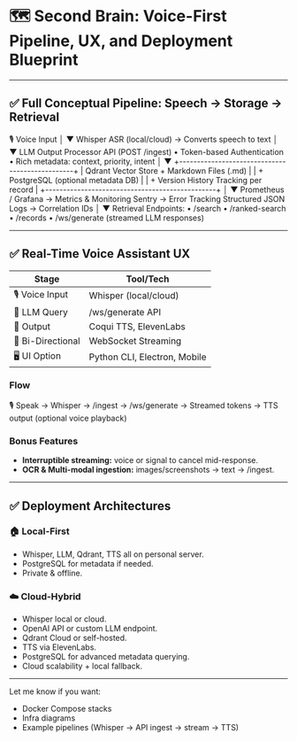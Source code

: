# 🗺️ Second Brain: Voice-First Pipeline, UX, and Deployment Blueprint

---

## ✅ Full Conceptual Pipeline: Speech → Storage → Retrieval

🎙️ Voice Input
   │
   ▼
Whisper ASR (local/cloud)
 → Converts speech to text
   │
   ▼
LLM Output Processor API (POST /ingest)
   • Token-based Authentication
   • Rich metadata: context, priority, intent
   │
   ▼
+------------------------------------------------+
| Qdrant Vector Store + Markdown Files (.md)     |
| + PostgreSQL (optional metadata DB)            |
| + Version History Tracking per record          |
+------------------------------------------------+
   │
   ▼
Prometheus / Grafana → Metrics & Monitoring
Sentry → Error Tracking
Structured JSON Logs → Correlation IDs
   │
   ▼
Retrieval Endpoints:
   • /search
   • /ranked-search
   • /records
   • /ws/generate (streamed LLM responses)

---

## ✅ Real-Time Voice Assistant UX

| Stage               | Tool/Tech              |
|---------------------|------------------------|
| 🎙️ Voice Input      | Whisper (local/cloud)  |
| 🧠 LLM Query        | /ws/generate API       |
| 💬 Output           | Coqui TTS, ElevenLabs  |
| 📡 Bi-Directional   | WebSocket Streaming    |
| 🖥️ UI Option        | Python CLI, Electron, Mobile |

### Flow
🎙️ Speak → Whisper → /ingest
→ /ws/generate → Streamed tokens
→ TTS output (optional voice playback)

### Bonus Features
- **Interruptible streaming:** voice or signal to cancel mid-response.
- **OCR & Multi-modal ingestion:** images/screenshots → text → /ingest.

---

## ✅ Deployment Architectures

### 🏠 Local-First
- Whisper, LLM, Qdrant, TTS all on personal server.
- PostgreSQL for metadata if needed.
- Private & offline.

### ☁️ Cloud-Hybrid
- Whisper local or cloud.
- OpenAI API or custom LLM endpoint.
- Qdrant Cloud or self-hosted.
- TTS via ElevenLabs.
- PostgreSQL for advanced metadata querying.
- Cloud scalability + local fallback.

---

Let me know if you want:
- Docker Compose stacks
- Infra diagrams
- Example pipelines (Whisper → API ingest → stream → TTS)
